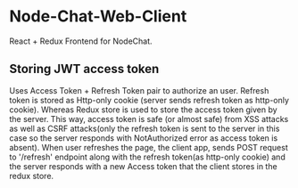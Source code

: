 # Node-Chat-Web-Client

React + Redux Frontend for NodeChat.

## Storing JWT access token
Uses Access Token + Refresh Token pair to authorize an user. Refresh token is stored as Http-only cookie (server sends refresh token as http-only cookie). Whereas Redux store is used to store the access token given by the server. This way, access token is safe (or almost safe) from XSS attacks as well as CSRF attacks(only the refresh token is sent to the server in this case so the server responds with NotAuthorized error as access token is absent). When user refreshes the page, the client app, sends POST request to '/refresh' endpoint along with the refresh token(as http-only cookie) and the server responds with a new Access token that the client stores in the redux store.